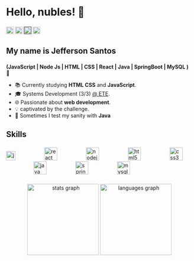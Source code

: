 <h1 align="left">Hello, nubles! 🫡</h1>

###

<div align="left">
  <a target="_blank" rel="external" href="https://www.linkedin.com/in/jefferson-santos-a87b74277/"><img src="https://img.shields.io/static/v1?message=LinkedIn&logo=linkedin&label=&color=0077B5&logoColor=white&labelColor=&style=for-the-badge" height="20" alt="linkedin logo"  /></a>
  <a target="_blank" rel="external" href="https://www.youtube.com/@JeffersonDev-cv7su"><img src="https://img.shields.io/static/v1?message=Youtube&logo=youtube&label=&color=FF0000&logoColor=white&labelColor=&style=for-the-badge" height="20" alt="youtube logo"  /></a>
  <a target="_blank" rel="external" href=""><img src="https://img.shields.io/static/v1?message=Instagram&logo=instagram&label=&color=E4405F&logoColor=white&labelColor=&style=for-the-badge" height="20" alt="instagram logo" /></a>
  <a><img src="https://img.shields.io/static/v1?message=Dribbble&logo=dribbble&label=&color=EA4C89&logoColor=white&labelColor=&style=for-the-badge" height="20" alt="dribbble logo"  /></a>
</div>

###

<h2 align="left">My name is <strong>Jefferson Santos</strong></h2>

###

<p align="left"><strong>(JavaScript | Node Js | HTML | CSS | React | Java | SpringBoot | MySQL )  🚀</strong><br></p>
<ul>
  <li>📚 Currently studying <strong>HTML CSS</strong> and <strong>JavaScript</strong>.</li>
  <li>🎓 Systems Development (3/3) <a href="https://www.escolatecnicalimoeiro.com.br/">@ ETE</a>.</li>
  <li>🌐 Passionate about <strong>web development</strong>.</li>
  <li>💡 captivated by the challenge.</li>
  <li>🥲 Sometimes I test my sanity with <strong>Java</strong></li>
</ul>

<h2 align="left">Skills</h2>

###

<div align="left">
  <img src="https://cdn.jsdelivr.net/gh/devicons/devicon/icons/javascript/javascript-original.svg" height="25" alt="javascript logo"  />
  <img width="70" />
  <img src="https://cdn.jsdelivr.net/gh/devicons/devicon/icons/react/react-original.svg" height="35" alt="react logo"  />
  <img width="70" />
  <img src="https://cdn.jsdelivr.net/gh/devicons/devicon/icons/nodejs/nodejs-original.svg" height="35" alt="nodejs logo"  />
  <img width="70" />
  <img src="https://cdn.jsdelivr.net/gh/devicons/devicon/icons/html5/html5-original.svg" height="35" alt="html5 logo"  />
  <img width="70" />
  <img src="https://cdn.jsdelivr.net/gh/devicons/devicon/icons/css3/css3-original.svg" height="35" alt="css3 logo"  />
  <img width="70" />
  <img src="https://cdn.jsdelivr.net/gh/devicons/devicon/icons/java/java-original.svg" height="35" alt="java logo"  />
  <img width="70" />
  <img src="https://cdn.jsdelivr.net/gh/devicons/devicon/icons/spring/spring-original.svg" height="35" alt="spring logo"  />
  <img width="70" />
  <img src="https://cdn.jsdelivr.net/gh/devicons/devicon/icons/mysql/mysql-original.svg" height="35" alt="mysql logo"  />
</div>

###

<div align="center">
  <img src="https://github-readme-stats.vercel.app/api?username=jefferson-da-silva-santos&hide_title=false&hide_rank=false&show_icons=true&include_all_commits=false&count_private=false&disable_animations=false&theme=github_dark&locale=en&hide_border=false&order=1" height="193" alt="stats graph"  /> 
  <img src="https://github-readme-stats.vercel.app/api/top-langs?username=jefferson-da-silva-santos&locale=en&hide_title=false&layout=compact&card_width=320&langs_count=5&theme=github_dark&hide_border=false&order=2" height="193" alt="languages graph"  />
</div>
